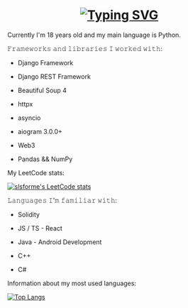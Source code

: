<h1 style="text-align: center;"> <a href="https://git.io/typing-svg"><img src="https://readme-typing-svg.herokuapp.com?font=Fira+Code&size=30&pause=1000&color=1CBD1A&width=435&lines=What's+up%2C+I'm+Sergey.;+I'm+BackEnd+Developer." alt="Typing SVG" /></a></h1>
<p>Currently I'm 18 years old and my main language is Python.</p>

𝙵𝚛𝚊𝚖𝚎𝚠𝚘𝚛𝚔𝚜 𝚊𝚗𝚍 𝚕𝚒𝚋𝚛𝚊𝚛𝚒𝚎𝚜 𝙸 𝚠𝚘𝚛𝚔𝚎𝚍 𝚠𝚒𝚝𝚑:

- Django Framework

- Django REST Framework

- Beautiful Soup 4 

- httpx

- asyncio

- aiogram 3.0.0+

- Web3

- Pandas && NumPy

My LeetCode stats: 

[![slsforme's LeetCode stats](https://leetcode-stats-six.vercel.app/api?username=slsforme&theme=light)](https://github.com/slsforme/leetcode-stats)

𝙻𝚊𝚗𝚐𝚞𝚊𝚐𝚎𝚜 𝙸'𝚖 𝚏𝚊𝚖𝚒𝚕𝚒𝚊𝚛 𝚠𝚒𝚝𝚑:

+  Solidity

+  JS / TS - React

+  Java - Android Development 

+  C++

+  C#
  
Information about my most used languages:

[![Top Langs](https://github-readme-stats.vercel.app/api/top-langs/?username=slsforme)](https://github.com/slsforme/github-readme-stats)

